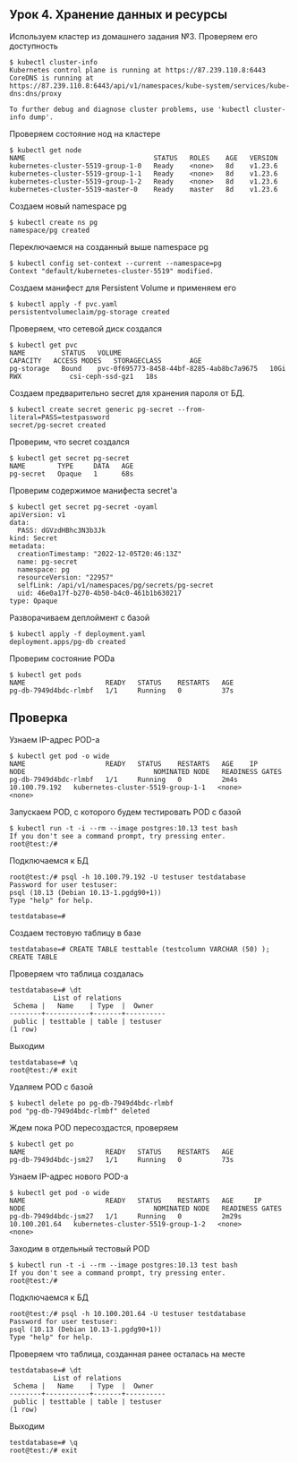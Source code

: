 ## Урок 4. Хранение данных и ресурсы

Используем кластер из домашнего задания №3. Проверяем его доступность

    $ kubectl cluster-info
    Kubernetes control plane is running at https://87.239.110.8:6443
    CoreDNS is running at https://87.239.110.8:6443/api/v1/namespaces/kube-system/services/kube-dns:dns/proxy

    To further debug and diagnose cluster problems, use 'kubectl cluster-info dump'.

Проверяем состояние нод на кластере    

    $ kubectl get node
    NAME                                STATUS   ROLES    AGE   VERSION
    kubernetes-cluster-5519-group-1-0   Ready    <none>   8d    v1.23.6
    kubernetes-cluster-5519-group-1-1   Ready    <none>   8d    v1.23.6
    kubernetes-cluster-5519-group-1-2   Ready    <none>   8d    v1.23.6
    kubernetes-cluster-5519-master-0    Ready    master   8d    v1.23.6

Создаем новый namespace pg

    $ kubectl create ns pg
    namespace/pg created

Переключаемся на созданный выше namespace pg

    $ kubectl config set-context --current --namespace=pg
    Context "default/kubernetes-cluster-5519" modified.

Создаем манифест для Persistent Volume и применяем его

    $ kubectl apply -f pvc.yaml
    persistentvolumeclaim/pg-storage created

Проверяем, что сетевой диск создался

    $ kubectl get pvc
    NAME         STATUS   VOLUME                                     CAPACITY   ACCESS MODES   STORAGECLASS       AGE
    pg-storage   Bound    pvc-0f695773-8458-44bf-8285-4ab8bc7a9675   10Gi       RWX            csi-ceph-ssd-gz1   18s

Создаем предварительно secret для хранения пароля от БД.

    $ kubectl create secret generic pg-secret --from-literal=PASS=testpassword
    secret/pg-secret created

Проверим, что secret создался

    $ kubectl get secret pg-secret
    NAME        TYPE     DATA   AGE
    pg-secret   Opaque   1      68s

Проверим содержимое манифеста secret'а    

    $ kubectl get secret pg-secret -oyaml
    apiVersion: v1
    data:
      PASS: dGVzdHBhc3N3b3Jk
    kind: Secret
    metadata:
      creationTimestamp: "2022-12-05T20:46:13Z"
      name: pg-secret
      namespace: pg
      resourceVersion: "22957"
      selfLink: /api/v1/namespaces/pg/secrets/pg-secret
      uid: 46e0a17f-b270-4b50-b4c0-461b1b630217
    type: Opaque

Разворачиваем деплоймент с базой

    $ kubectl apply -f deployment.yaml
    deployment.apps/pg-db created

Проверим состояние PODа

    $ kubectl get pods
    NAME                    READY   STATUS    RESTARTS   AGE
    pg-db-7949d4bdc-rlmbf   1/1     Running   0          37s


## Проверка

Узнаем IP-адрес POD-а

    $ kubectl get pod -o wide
    NAME                    READY   STATUS    RESTARTS   AGE    IP              NODE                                NOMINATED NODE   READINESS GATES
    pg-db-7949d4bdc-rlmbf   1/1     Running   0          2m4s   10.100.79.192   kubernetes-cluster-5519-group-1-1   <none>           <none>

Запускаем POD, с которого будем тестировать POD с базой

    $ kubectl run -t -i --rm --image postgres:10.13 test bash
    If you don't see a command prompt, try pressing enter.
    root@test:/#

Подключаемся к БД

    root@test:/# psql -h 10.100.79.192 -U testuser testdatabase
    Password for user testuser:
    psql (10.13 (Debian 10.13-1.pgdg90+1))
    Type "help" for help.

    testdatabase=#

Создаем тестовую таблицу в базе

    testdatabase=# CREATE TABLE testtable (testcolumn VARCHAR (50) );
    CREATE TABLE

Проверяем что таблица создалась

    testdatabase=# \dt
               List of relations
     Schema |   Name    | Type  |  Owner
    --------+-----------+-------+----------
     public | testtable | table | testuser
    (1 row)

Выходим

    testdatabase=# \q
    root@test:/# exit

Удаляем POD с базой

    $ kubectl delete po pg-db-7949d4bdc-rlmbf
    pod "pg-db-7949d4bdc-rlmbf" deleted

Ждем пока POD пересоздастся, проверяем

    $ kubectl get po
    NAME                    READY   STATUS    RESTARTS   AGE
    pg-db-7949d4bdc-jsm27   1/1     Running   0          73s

Узнаем IP-адрес нового POD-а

    $ kubectl get pod -o wide
    NAME                    READY   STATUS    RESTARTS   AGE     IP              NODE                                NOMINATED NODE   READINESS GATES
    pg-db-7949d4bdc-jsm27   1/1     Running   0          2m29s   10.100.201.64   kubernetes-cluster-5519-group-1-2   <none>           <none>

Заходим в отдельный тестовый POD

    $ kubectl run -t -i --rm --image postgres:10.13 test bash
    If you don't see a command prompt, try pressing enter.
    root@test:/#

Подключаемся к БД

    root@test:/# psql -h 10.100.201.64 -U testuser testdatabase
    Password for user testuser:
    psql (10.13 (Debian 10.13-1.pgdg90+1))
    Type "help" for help.

Проверяем что таблица, созданная ранее осталась на месте

    testdatabase=# \dt
               List of relations
     Schema |   Name    | Type  |  Owner
    --------+-----------+-------+----------
     public | testtable | table | testuser
    (1 row)

Выходим

    testdatabase=# \q
    root@test:/# exit
